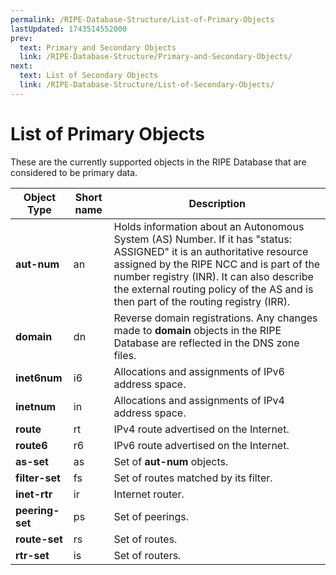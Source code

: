 ```yaml
---
permalink: /RIPE-Database-Structure/List-of-Primary-Objects
lastUpdated: 1743514552000
prev:
  text: Primary and Secondary Objects
  link: /RIPE-Database-Structure/Primary-and-Secondary-Objects/
next:
  text: List of Secondary Objects
  link: /RIPE-Database-Structure/List-of-Secondary-Objects/
---
```


# List of Primary Objects

These are the currently supported objects in the RIPE Database that are considered to be primary data.

| Object Type     | Short name | Description                                                                                                                                                                                                                                                                                          |
|-----------------|------------|------------------------------------------------------------------------------------------------------------------------------------------------------------------------------------------------------------------------------------------------------------------------------------------------------|
| **aut-num**     | an         | Holds information about an Autonomous System (AS) Number. If it has "status: ASSIGNED" it is an authoritative resource assigned by the RIPE NCC and is part of the number registry (INR). It can also describe the external routing policy of the AS and is then part of the routing registry (IRR). |
| **domain**      | dn         | Reverse domain registrations. Any changes made to **domain** objects in the RIPE Database are reflected in the DNS zone files.                                                                                                                                                                       |
| **inet6num**    | i6         | Allocations and assignments of IPv6 address space.                                                                                                                                                                                                                                                   |
| **inetnum**     | in         | Allocations and assignments of IPv4 address space.                                                                                                                                                                                                                                                   |
| **route**       | rt         | IPv4 route advertised on the Internet.                                                                                                                                                                                                                                                               |
| **route6**      | r6         | IPv6 route advertised on the Internet.                                                                                                                                                                                                                                                               |
| **as-set**      | as         | Set of **aut-num** objects.                                                                                                                                                                                                                                                                          |
| **filter-set**  | fs         | Set of routes matched by its filter.                                                                                                                                                                                                                                                                 |
| **inet-rtr**    | ir         | Internet router.                                                                                                                                                                                                                                                                                     |
| **peering-set** | ps         | Set of peerings.                                                                                                                                                                                                                                                                                     |
| **route-set**   | rs         | Set of routes.                                                                                                                                                                                                                                                                                       |
| **rtr-set**     | is         | Set of routers.                                                                                                                                                                                                                                                                                      |
